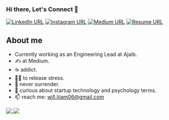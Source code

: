 ### Hi there, Let's Connect 👋
[![LinkedIn URL](https://img.shields.io/static/v1?color=blue&label=linkedin&logo=linkedin&logoColor=white&style=for-the-badge&message=Connect)](https://www.linkedin.com/in/william-gho-b90619b7)
[![Instagram URL](https://img.shields.io/static/v1?color=purple&label=Instagram&logo=Instagram&logoColor=white&style=for-the-badge&message=follow)](https://www.instagram.com/wliam_)
[![Medium URL](https://img.shields.io/static/v1?color=green&label=medium&logo=Medium&logoColor=white&style=for-the-badge&message=Connect)](https://williamgho.medium.com/)
[![Resume URL](https://img.shields.io/static/v1?&color=orange&label=Resume&style=for-the-badge&message=Visit)](https://wliamgho.xyz/)


## About me
- Currently working as an Engineering Lead at Ajaib.
- ✍️ at Medium.
- ☕️ addict.
- 🏋️‍♀️ to release stress.
- 🫵 never surrender.
- 💬 curious about startup technology and psychology terms.
- 📫 reach me: will.liiam06@gmail.com

<a href="https://github.com/wliam06/">
  <img align="center" src="https://github-readme-stats.vercel.app/api?username=wliamgho&count_private=true&show_icons=true&theme=dracula&hide_border=false" />
</a> 

<a href="https://github.com/wliam06/">
  <img align="center" src="https://github-readme-stats.vercel.app/api/top-langs/?username=wliamgho&count_private=true&layout=compact&theme=dracula&hide_border=false&langs_count=10" />
</a>

<!--
**wliam06/wliam06** is a ✨ _special_ ✨ repository because its `README.md` (this file) appears on your GitHub profile.

Here are some ideas to get you started:

- 🔭 I’m currently working on ...
- 🌱 I’m currently learning ...
- 👯 I’m looking to collaborate on ...
- 🤔 I’m looking for help with ...
- 💬 Ask me about ...
- 📫 How to reach me: ...
- 😄 Pronouns: ...
- ⚡ Fun fact: ...
-->
